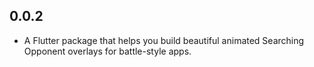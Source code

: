 ## 0.0.2

* A Flutter package that helps you build beautiful animated Searching Opponent overlays for battle-style apps.
